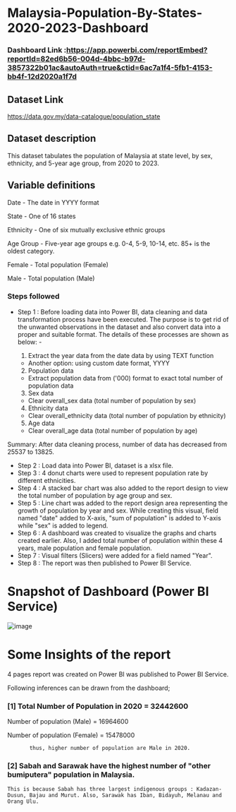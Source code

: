 # Malaysia-Population-By-States-2020-2023-Dashboard

### Dashboard Link :https://app.powerbi.com/reportEmbed?reportId=82ed6b56-004d-4bbc-b97d-3857322b01ac&autoAuth=true&ctid=6ac7a1f4-5fb1-4153-bb4f-12d2020a1f7d

## Dataset Link
https://data.gov.my/data-catalogue/population_state

## Dataset description
This dataset tabulates the population of Malaysia at state level, by sex, ethnicity, and 5-year age group, from 2020 to 2023.

## Variable definitions

Date - The date in YYYY format

State - One of 16 states

Ethnicity - One of six mutually exclusive ethnic groups

Age Group - Five-year age groups e.g. 0-4, 5-9, 10-14, etc. 85+ is the oldest category.

Female - Total population (Female)

Male - Total population (Male)

### Steps followed 
- Step 1 : Before loading data into Power BI, data cleaning and data transformation process have been executed. The purpose is to get rid of the unwanted observations in the dataset and also convert data into a proper and suitable format. The details of these processes are shown as below: - 

  1. Extract the year data from the date data by using TEXT function
    * Another option: using custom date format, YYYY
  
  2. Population data
    * Extract population data from ('000) format to exact total number of population data
      
  3. Sex data
    * Clear overall_sex data (total number of population by sex)
      
  4. Ethnicity data
    * Clear overall_ethnicity data (total number of population by ethnicity)

  5. Age data
    * Clear overall_age data (total number of population by age)

 Summary: After data cleaning process, number of data has decreased from 25537 to 13825. 

- Step 2 : Load data into Power BI, dataset is a xlsx file.
- Step 3 : 4 donut charts were used to represent population rate by different ethnicities. 
- Step 4 : A stacked bar chart was also added to the report design to view the total number of population by age group and sex.
- Step 5 : Line chart was added to the report design area representing the growth of population by year and sex. While creating this visual, field named "date" added to X-axis, "sum of population" is added to Y-axis while "sex" is added to legend.    
- Step 6 : A dashboard was created to visualize the graphs and charts created earlier. Also, I added total number of population within these 4 years, male population and female population.
- Step 7 : Visual filters (Slicers) were added for a field named "Year".
- Step 8 : The report was then published to Power BI Service.
 
 
# Snapshot of Dashboard (Power BI Service)

![image](https://github.com/shanlinnn318/Malaysia-Population-By-States-2020-2023-/assets/113488502/6eeee1a1-0c40-4b6a-8ef6-6d2dfa26ff12)


# Some Insights of the report

4 pages report was created on Power BI was published to Power BI Service.

Following inferences can be drawn from the dashboard;

### [1] Total Number of Population in 2020 = 32442600

   Number of population (Male) = 16964600

   Number of population (Female) = 15478000
   
           thus, higher number of population are Male in 2020.
           
### [2] Sabah and Sarawak have the highest number of "other bumiputera" population in Malaysia.

    This is because Sabah has three largest indigenous groups : Kadazan-Dusun, Bajau and Murut. Also, Sarawak has Iban, Bidayuh, Melanau and Orang Ulu.

    

